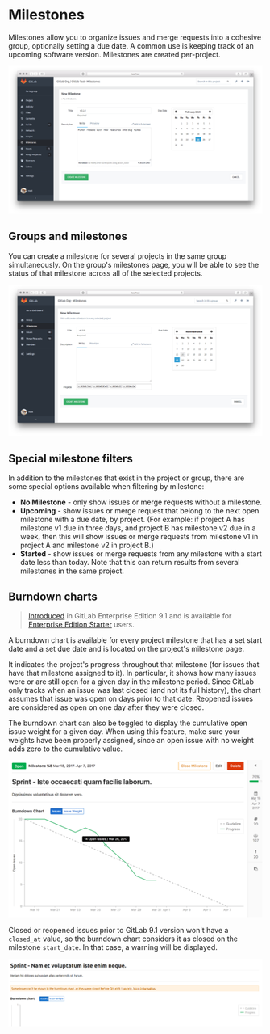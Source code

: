 # Milestones

Milestones allow you to organize issues and merge requests into a cohesive group, optionally setting a due date.
A common use is keeping track of an upcoming software version. Milestones are created per-project.

![milestone form](milestones/form.png)

## Groups and milestones

You can create a milestone for several projects in the same group simultaneously.
On the group's milestones page, you will be able to see the status of that milestone across all of the selected projects.

![group milestone form](milestones/group_form.png)

## Special milestone filters

In addition to the milestones that exist in the project or group, there are some
special options available when filtering by milestone:

* **No Milestone** - only show issues or merge requests without a milestone.
* **Upcoming** - show issues or merge request that belong to the next open
  milestone with a due date, by project. (For example: if project A has
  milestone v1 due in three days, and project B has milestone v2 due in a week,
  then this will show issues or merge requests from milestone v1 in project A
  and milestone v2 in project B.)
* **Started** - show issues or merge requests from any milestone with a start
  date less than today. Note that this can return results from several
  milestones in the same project.

## Burndown charts

> [Introduced][ee-1540] in GitLab Enterprise Edition 9.1 and is available for
  [Enterprise Edition Starter][ee] users.

A burndown chart is available for every project milestone that has a set start
date and a set due date and is located on the project's milestone page.

It indicates the project's progress throughout that milestone (for issues that
have that milestone assigned to it). In particular, it shows how many issues
were or are still open for a given day in the milestone period. Since GitLab
only tracks when an issue was last closed (and not its full history), the chart
assumes that issue was open on days prior to that date. Reopened issues are
considered as open on one day after they were closed.

The burndown chart can also be toggled to display the cumulative open issue
weight for a given day. When using this feature, make sure your weights have
been properly assigned, since an open issue with no weight adds zero to the
cumulative value.

![burndown chart](milestones/burndown_chart.png)

Closed or reopened issues prior to GitLab 9.1 version won't have a `closed_at`
value, so the burndown chart considers it as closed on the milestone `start_date`.
In that case, a warning will be displayed.

![burndown chart warning](milestones/burndown_warning.png)

[ee-1540]: https://gitlab.com/gitlab-org/gitlab-ee/merge_requests/1540
[ee]: https://about.gitlab.com/gitlab-ee
